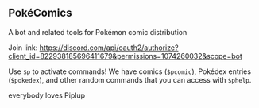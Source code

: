 ## PokéComics
A bot and related tools for Pokémon comic distribution

Join link: https://discord.com/api/oauth2/authorize?client_id=822938185696411679&permissions=1074260032&scope=bot

Use `$p` to activate commands! We have comics (`$pcomic`), Pokédex entries
(`$pokedex`), and other random commands that you can access with `$phelp`.

everybody loves Piplup
